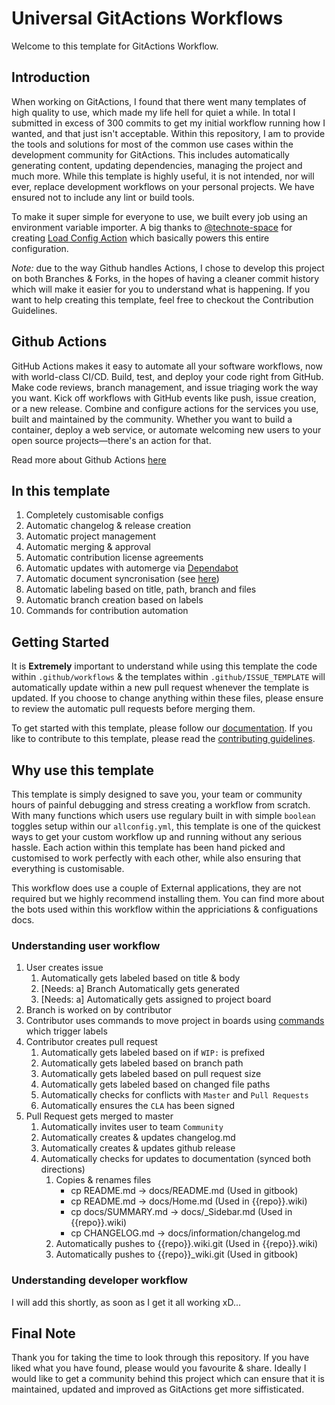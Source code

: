 # Universal GitActions Workflows

Welcome to this template for GitActions Workflow.

<!-- toc -->
<!-- tocstop -->

## Introduction

When working on GitActions, I found that there went many templates of high quality to use, which made my life hell for quiet a while. In total I submitted in excess of 300 commits to get my initial workflow running how I wanted, and that just isn't acceptable. Within this repository, I am to provide the tools and solutions for most of the common use cases within the development community for GitActions. This includes automatically generating content, updating dependencies, managing the project and much more. While this template is highly useful, it is not intended, nor will ever, replace development workflows on your personal projects. We have ensured not to include any lint or build tools.

To make it super simple for everyone to use, we built every job using an environment variable importer. A big thanks to [@technote-space](https://github.com/technote-space) for creating [Load Config Action](https://github.com/technote-space/load-config-action) which basically powers this entire configuration.

*Note:* due to the way Github handles Actions, I chose to develop this project on both Branches & Forks, in the hopes of having a cleaner commit history which will make it easier for you to understand what is happening. If you want to help creating this template, feel free to checkout the Contribution Guidelines.  

## Github Actions

GitHub Actions makes it easy to automate all your software workflows, now with world-class CI/CD. Build, test, and deploy your code right from GitHub. Make code reviews, branch management, and issue triaging work the way you want. Kick off workflows with GitHub events like push, issue creation, or a new release. Combine and configure actions for the services you use, built and maintained by the community. Whether you want to build a container, deploy a web service, or automate welcoming new users to your open source projects—there's an action for that.

Read more about Github Actions [here](https://github.com/features/actions)

## In this template

1. Completely customisable configs
2. Automatic changelog & release creation
3. Automatic project management
4. Automatic merging & approval
5. Automatic contribution license agreements
6. Automatic updates with automerge via [Dependabot](https://docs.github.com/en/github/managing-security-vulnerabilities/configuring-github-dependabot-security-updates)
7. Automatic document syncronisation (see [here]())
8. Automatic labeling based on title, path, branch and files
9. Automatic branch creation based on labels
10. Commands for contribution automation

## Getting Started

It is **Extremely** important to understand while using this template the code within `.github/workflows` & the templates within `.github/ISSUE_TEMPLATE` will automatically update within a new pull request whenever the template is updated. If you choose to change anything within these files, please ensure to review the automatic pull requests before merging them.

To get started with this template, please follow our [documentation](docs/getting-started/getting-started.md). If you like to contribute to this template, please read the [contributing guidelines](docs/contributing/README.md).

## Why use this template

This template is simply designed to save you, your team or community hours of painful debugging and stress creating a workflow from scratch. With many functions which users use regulary built in with simple `boolean` toggles setup within our `allconfig.yml`, this template is one of the quickest ways to get your custom workflow up and running without any serious hassle. Each action within this template has been hand picked and customised to work perfectly with each other, while also ensuring that everything is customisable.

This workflow does use a couple of External applications, they are not required but we highly recommend installing them. You can find more about the bots used within this workflow within the appriciations & configuations docs.  

<!-- Move to another page -->
### Understanding user workflow

1. User creates issue
   1. Automatically gets labeled based on title & body
   2. [Needs: a] Branch Automatically gets generated
   3. [Needs: a] Automatically gets assigned to project board
2. Branch is worked on by contributor
3. Contributor uses commands to move project in boards using [commands]() which trigger labels
4. Contributor creates pull request
   1. Automatically gets labeled based on if `WIP:` is prefixed
   2. Automatically gets labeled based on branch path
   3. Automatically gets labeled based on pull request size
   4. Automatically gets labeled based on changed file paths
   5. Automatically checks for conflicts with `Master` and `Pull Requests`
   6. Automatically ensures the `CLA` has been signed
5. Pull Request gets merged to master
   1. Automatically invites user to team `Community`
   2. Automatically creates & updates changelog.md
   3. Automatically creates & updates github release
   4. Automatically checks for updates to documentation (synced both directions)
      1. Copies & renames files
         - cp README.md -> docs/README.md (Used in gitbook)
         - cp README.md -> docs/Home.md (Used in {{repo}}.wiki)
         - cp docs/SUMMARY.md -> docs/_Sidebar.md (Used in {{repo}}.wiki)
         - cp CHANGELOG.md -> docs/information/changelog.md
      2. Automatically pushes to {{repo}}.wiki.git (Used in {{repo}}.wiki)
      3. Automatically pushes to {{repo}}_wiki.git (Used in gitbook)

### Understanding developer workflow

I will add this shortly, as soon as I get it all working xD...

## Final Note

Thank you for taking the time to look through this repository. If you have liked what you have found, please would you favourite & share. Ideally I would like to get a community behind this project which can ensure that it is maintained, updated and improved as GitActions get more siffisticated.
